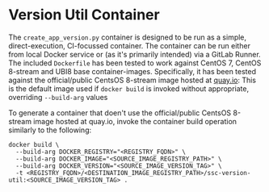 # Version Util Container

The `create_app_version.py` container is designed to be run as a simple, direct-execution, CI-focussed container. The container can be run either from local Docker service or (as it's primarily intended) via a GitLab Runner. The included `Dockerfile` has been tested to work against CentOS 7, CentOS 8-stream and UBI8 base container-images. Specifically, it has been tested against the official/public CentsOS 8-stream image hosted at [quay.io](https://quay.io/repository/centos/centos?tab=tags&tag=stream8): This is the default image used if `docker build` is invoked without appropriate, overriding `--build-arg` values

To generate a container that doen't use the official/public CentsOS 8-stream image hosted at quay.io, invoke the container build operation similarly to the following:

~~~
docker build \
  --build-arg DOCKER_REGISTRY="<REGISTRY_FQDN>" \
  --build-arg DOCKER_IMAGE="<SOURCE_IMAGE_REGISTRY_PATH>" \
  --build-arg DOCKER_VERSION="<SOURCE_IMAGE_VERSION_TAG>" \
  -t <REGISTRY_FQDN>/<DESTINATION_IMAGE_REGISTRY_PATH>/ssc-version-util:<SOURCE_IMAGE_VERSION_TAG> .
~~~

